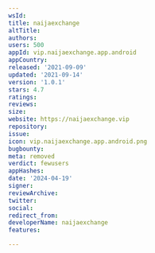 ```yaml
---
wsId: 
title: naijaexchange
altTitle: 
authors: 
users: 500
appId: vip.naijaexchange.app.android
appCountry: 
released: '2021-09-09'
updated: '2021-09-14'
version: '1.0.1'
stars: 4.7
ratings: 
reviews: 
size: 
website: https://naijaexchange.vip
repository: 
issue: 
icon: vip.naijaexchange.app.android.png
bugbounty: 
meta: removed
verdict: fewusers
appHashes: 
date: '2024-04-19'
signer: 
reviewArchive: 
twitter: 
social: 
redirect_from: 
developerName: naijaexchange
features: 

---
```


